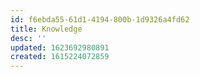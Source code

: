 ```yaml
---
id: f6ebda55-61d1-4194-800b-1d9326a4fd62
title: Knowledge
desc: ''
updated: 1623692980891
created: 1615224072859
---
```


